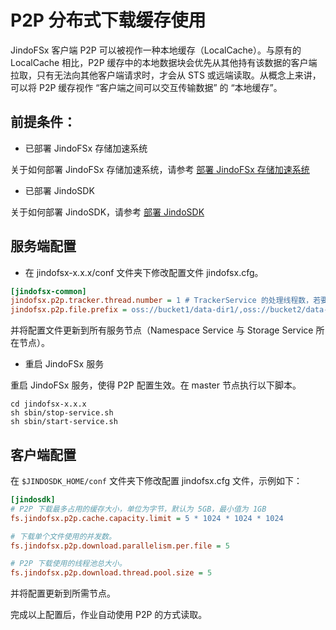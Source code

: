 # P2P 分布式下载缓存使用

JindoFSx 客户端 P2P 可以被视作一种本地缓存（LocalCache）。与原有的 LocalCache 相比，P2P 缓存中的本地数据块会优先从其他持有该数据的客户端拉取，只有无法向其他客户端请求时，才会从 STS 或远端读取。从概念上来讲，可以将 P2P 缓存视作 “客户端之间可以交互传输数据” 的 “本地缓存”。

## 前提条件：
* 已部署 JindoFSx 存储加速系统

关于如何部署 JindoFSx 存储加速系统，请参考 [部署 JindoFSx 存储加速系统](/docs/user/4.x/4.6.x/4.6.0/jindofsx/deploy/deploy_jindofsx.md)

* 已部署 JindoSDK

关于如何部署 JindoSDK，请参考 [部署 JindoSDK](/docs/user/4.x/4.6.x/4.6.0/jindofsx/deploy/deploy_jindosdk.md)

## 服务端配置
* 在 jindofsx-x.x.x/conf 文件夹下修改配置文件 jindofsx.cfg。

```ini
[jindofsx-common]
jindofsx.p2p.tracker.thread.number = 1 # TrackerService 的处理线程数，若要开启 P2P 功能，则必须设置大于 1 的值。如果小于 1，就不会创建 TrackerService，也就不会开启 P2P 功能。
jindofsx.p2p.file.prefix = oss://bucket1/data-dir1/,oss://bucket2/data-dir2/ # 使用 P2P 下载的前缀列表，用半角逗号隔开，文件路径只有匹配到其中任一个前缀，才会以 P2P 方式下载。在应用层使用统一挂载路径进行下载时，这里仍应配置为真实的对象路径。
```

并将配置文件更新到所有服务节点（Namespace Service 与 Storage Service 所在节点）。

* 重启 JindoFSx 服务

重启 JindoFSx 服务，使得 P2P 配置生效。在 master 节点执行以下脚本。

```shell
cd jindofsx-x.x.x
sh sbin/stop-service.sh
sh sbin/start-service.sh
```

## 客户端配置
在 `$JINDOSDK_HOME/conf` 文件夹下修改配置 jindofsx.cfg 文件，示例如下：

```ini
[jindosdk]
# P2P 下载最多占用的缓存大小，单位为字节，默认为 5GB，最小值为 1GB
fs.jindofsx.p2p.cache.capacity.limit = 5 * 1024 * 1024 * 1024

# 下载单个文件使用的并发数。
fs.jindofsx.p2p.download.parallelism.per.file = 5

# P2P 下载使用的线程池总大小。
fs.jindofsx.p2p.download.thread.pool.size = 5
```

并将配置更新到所需节点。

完成以上配置后，作业自动使用 P2P 的方式读取。
